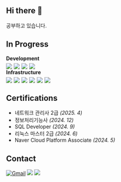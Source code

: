 ## Hi there 👋
공부하고 있습니다.

## In Progress
<div></div>
<strong style="font-size: 1em;">Development</strong>
<div class="skill-section" style="display: flex; gap: 5px; margin-top: 5px;">
    <img src="https://img.shields.io/badge/Nest.js-E0234E?style=flat&logo=nestjs&logoColor=white">
    <img src="https://img.shields.io/badge/Next.js-000000?style=flat&logo=next.js&logoColor=white">
    <img src="https://img.shields.io/badge/Express.js-000000?style=flat&logo=express&logoColor=white">
    <img src="https://img.shields.io/badge/Unity-000000?style=flat&logo=unity&logoColor=white">
</div>
<strong style="font-size: 1em;">Infrastructure</strong>
<div class="skill-section" style="display: flex; gap: 5px; margin-top: 5px;">
    <img src="https://img.shields.io/badge/AWS-232F3E?style=flat&logo=amazonwebservices&logoColor=white">
    <img src="https://img.shields.io/badge/Linux-FCC624?style=flat&logo=linux&logoColor=black">
    <img src="https://img.shields.io/badge/MySQL-4479A1?style=flat&logo=MySQL&logoColor=white">
    <img src="https://img.shields.io/badge/MongoDB-47A248?style=flat&logo=MongoDB&logoColor=white">
    <img src="https://img.shields.io/badge/Docker-2496ED?style=flat&logo=docker&logoColor=white">
    <img src="https://img.shields.io/badge/Nginx-009639?style=flat&logo=nginx&logoColor=white">
</div>

## Certifications
- 네트워크 관리사 2급 *(2025. 4)*
- 정보처리기능사 *(2024. 12)*
- SQL Developer *(2024. 9)*
- 리눅스 마스터 2급 *(2024. 6)*
- Naver Cloud Platform Associate *(2024. 5)*

## Contact
[![Gmail](https://img.shields.io/badge/Gmail-D14836?style=flat&logo=gmail&logoColor=white)](mailto:dnslfkrh@gmail.com)
<a href="https://www.linkedin.com/in/dnslfkrh/"><img src="https://img.shields.io/badge/LinkedIn-0077B5?style=flat&logo=LinkedIn&logoColor=white"/></a>
<a href="https://velog.io/@dnslfkrh"><img src="https://img.shields.io/badge/Velog-11B48A?style=flat&logo=Vimeo&logoColor=white"/></a>
